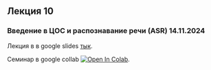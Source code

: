 ## Лекция 10 
### Введение в ЦОС и распознавание речи (ASR) 14.11.2024

Лекция в в google slides [тык](https://docs.google.com/presentation/d/1EyNQtPb5ymS3diLg1skeotoheXB_VLfc2Y-146Oa92Y/edit?usp=sharing).


Семинар в google collab  [![Open In Colab](https://colab.research.google.com/assets/colab-badge.svg)](https://colab.research.google.com/drive/10jdokkAGLvmDTcNpq_x166qg7OKIggf0?usp=sharing).